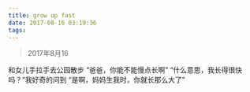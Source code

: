 ```yaml
---
title: grow up fast
date: 2017-08-16 03:19:36
tags:
---
```


> 2017年8月16

和女儿手拉手去公园散步
“爸爸，你能不能慢点长啊”
“什么意思，我长得很快吗？”我好奇的问到
“是啊，妈妈生我时，你就长那么大了”